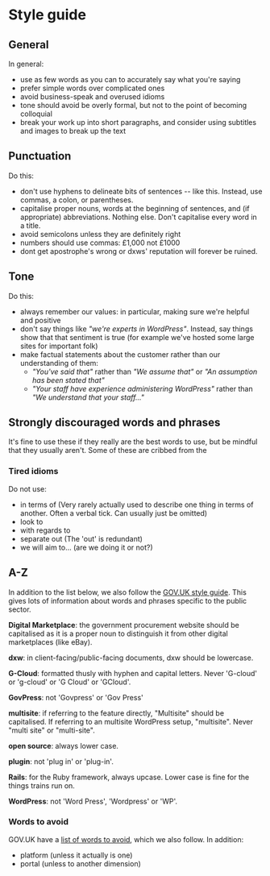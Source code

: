 # Style guide

## General

In general:

* use as few words as you can to accurately say what you're saying
* prefer simple words over complicated ones
* avoid business-speak and overused idioms
* tone should avoid be overly formal, but not to the point of becoming colloquial
* break your work up into short paragraphs, and consider using subtitles and images to break up the text

## Punctuation

Do this:

* don't use hyphens to delineate bits of sentences -- like this. Instead, use commas, a colon, or parentheses.
* capitalise proper nouns, words at the beginning of sentences, and (if appropriate) abbreviations. Nothing else. Don't capitalise every word in a title.
* avoid semicolons unless they are definitely right
* numbers should use commas: £1,000 not £1000
* dont get apostrophe's wrong or dxws' reputation will forever be ruined.

## Tone

Do this:

* always remember our values: in particular, making sure we're helpful and positive
* don't say things like _"we're experts in WordPress"_. Instead, say things show that that sentiment is true (for example we've hosted some large sites for important folk)
* make factual statements about the customer rather than our understanding of them: 
  * _"You've said that"_ rather than _"We assume that"_ or _"An assumption has been stated that"_
  * _"Your staff have experience administering WordPress"_ rather than _"We understand that your staff..."_

## Strongly discouraged words and phrases

It's fine to use these if they really are the best words to use, but be mindful that they usually aren't. Some of these are cribbed from the 

### Tired idioms

Do not use:

* in terms of (Very rarely actually used to describe one thing in terms of another. Often a verbal tick. Can usually just be omitted)
* look to
* with regards to 
* separate out (The 'out' is redundant)
* we will aim to... (are we doing it or not?)

## A-Z

In addition to the list below, we also follow the [GOV.UK style guide](https://www.gov.uk/guidance/style-guide/a-to-z-of-gov-uk-style). This gives lots of information about words and phrases specific to the public sector.

**Digital Marketplace**: the government procurement website should be capitalised as it is a proper noun to
distinguish it from other digital marketplaces (like eBay).

**dxw**: in client-facing/public-facing documents, dxw should be lowercase.

**G-Cloud**: formatted thusly with hyphen and capital letters. Never 'G-cloud' or 'g-cloud' or 'G Cloud' or 'GCloud'.

**GovPress**: not 'Govpress' or 'Gov Press'

**multisite**: if referring to the feature directly, "Multisite" should be capitalised. If referring to an
multisite WordPress setup, "multisite". Never "multi site" or "multi-site".

**open source**: always lower case.

**plugin**: not 'plug in' or 'plug-in'.

**Rails**: for the Ruby framework, always upcase. Lower case is fine for the things trains run on.

**WordPress**: not 'Word Press', 'Wordpress' or 'WP'.

### Words to avoid

GOV.UK have a [list of words to avoid](https://www.gov.uk/guidance/style-guide/a-to-z-of-gov-uk-style#words-to-avoid), which we also follow. In addition:

* platform (unless it actually is one)
* portal (unless to another dimension)
